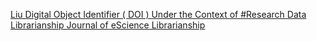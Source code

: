 [Liu   Digital Object Identifier ( DOI ) Under the Context of #Research Data Librarianship   Journal of eScience Librarianship](https://qi.tc/qi/114543)